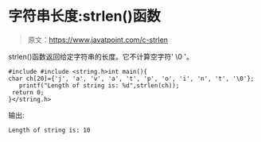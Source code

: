 # 字符串长度:strlen()函数

> 原文：<https://www.javatpoint.com/c-strlen>

strlen()函数返回给定字符串的长度。它不计算空字符' \0 '。

```
#include #include <string.h>int main(){  
char ch[20]={'j', 'a', 'v', 'a', 't', 'p', 'o', 'i', 'n', 't', '\0'};  
   printf("Length of string is: %d",strlen(ch));  
 return 0;  
}</string.h> 
```

输出:

```
Length of string is: 10

```